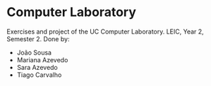 # Computer Laboratory
Exercises and project of the UC Computer Laboratory. LEIC, Year 2, Semester 2.
Done by:
- João Sousa
- Mariana Azevedo
- Sara Azevedo  
- Tiago Carvalho 
